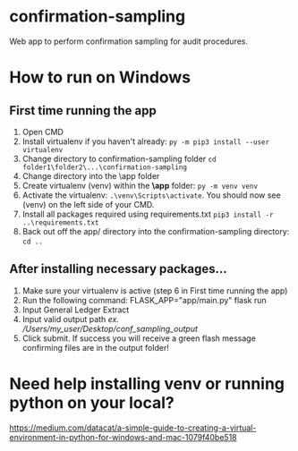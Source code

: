 # confirmation-sampling
Web app to perform confirmation sampling for audit procedures.



# How to run on Windows
## First time running the app
1. Open CMD
1. Install virtualenv if you haven't already: `py -m pip3 install --user virtualenv`
1. Change directory to confirmation-sampling folder `cd folder1\folder2\...\confirmation-sampling`
1. Change directory into the \app folder
1. Create virtualenv (venv) within the **\app** folder: `py -m venv venv`
1. Activate the virtualenv: `.\venv\Scripts\activate`. You should now see (venv) on the left side of your CMD.
1. Install all packages required using requirements.txt `pip3 install -r ..\requirements.txt`
1. Back out off the app/ directory into the confirmation-sampling directory: `cd ..`

## After installing necessary packages...
1. Make sure your virtualenv is active (step 6 in First time running the app)
1. Run the following command: FLASK_APP="app/main.py" flask run
1. Input General Ledger Extract
1. Input valid output path *ex. /Users/my_user/Desktop/conf_sampling_output*
1. Click submit. If success you will receive a green flash message confirming files are in the output folder!


# Need help installing venv or running python on your local?
https://medium.com/datacat/a-simple-guide-to-creating-a-virtual-environment-in-python-for-windows-and-mac-1079f40be518